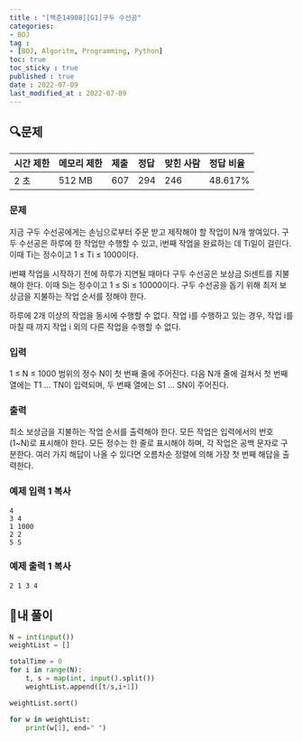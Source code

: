 ```yaml
---
title : "[백준14908][G1]구두 수선공"
categories:
- BOJ
tag :
- [BOJ, Algoritm, Programming, Python]
toc: true
toc_sticky : true
published : true
date : 2022-07-09
last_modified_at : 2022-07-09
---
```


## 🔍문제

| 시간 제한 | 메모리 제한 | 제출 | 정답 | 맞힌 사람 | 정답 비율 |
| :-------- | :---------- | :--- | :--- | :-------- | :-------- |
| 2 초      | 512 MB      | 607  | 294  | 246       | 48.617%   |

### 문제

지금 구두 수선공에게는 손님으로부터 주문 받고 제작해야 할 작업이 N개 쌓여있다. 구두 수선공은 하루에 한 작업만 수행할 수 있고, i번째 작업을 완료하는 데 Ti일이 걸린다. 이때 Ti는 정수이고 1 ≤ Ti ≤ 1000이다.

i번째 작업을 시작하기 전에 하루가 지연될 때마다 구두 수선공은 보상금 Si센트를 지불해야 한다. 이때 Si는 정수이고 1 ≤ Si ≤ 10000이다. 구두 수선공을 돕기 위해 최저 보상금을 지불하는 작업 순서를 정해야 한다.

하루에 2개 이상의 작업을 동시에 수행할 수 없다. 작업 i를 수행하고 있는 경우, 작업 i를 마칠 때 까지 작업 i 외의 다른 작업을 수행할 수 없다.

### 입력

1 ≤ N ≤ 1000 범위의 정수 N이 첫 번째 줄에 주어진다. 다음 N개 줄에 걸쳐서 첫 번째 열에는 T1 … TN이 입력되며, 두 번째 열에는 S1 … SN이 주어진다.

### 출력

최소 보상금을 지불하는 작업 순서를 출력해야 한다. 모든 작업은 입력에서의 번호(1~N)로 표시해야 한다. 모든 정수는 한 줄로 표시해야 하며, 각 작업은 공백 문자로 구분한다. 여러 가지 해답이 나올 수 있다면 오름차순 정렬에 의해 가장 첫 번째 해답을 출력한다.

### 예제 입력 1 복사

```
4
3 4
1 1000
2 2
5 5
```

### 예제 출력 1 복사

```
2 1 3 4
```



## 📝내 풀이

```python
N = int(input())
weightList = []

totalTime = 0
for i in range(N):
    t, s = map(int, input().split())
    weightList.append([t/s,i+1])

weightList.sort()

for w in weightList:
    print(w[1], end=" ")
```
